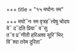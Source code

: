 +++
title = "१५ मघोनः स्म"

+++
मघो᳓नः स्म वृत्रह᳓त्येषु चोदय  
ये᳓ द᳓दति प्रिया᳓ व᳓सु  
त᳓व प्र᳓णीती हरिअश्व सूरि᳓भिर्  
वि᳓श्वा तरेम दुरिता᳓